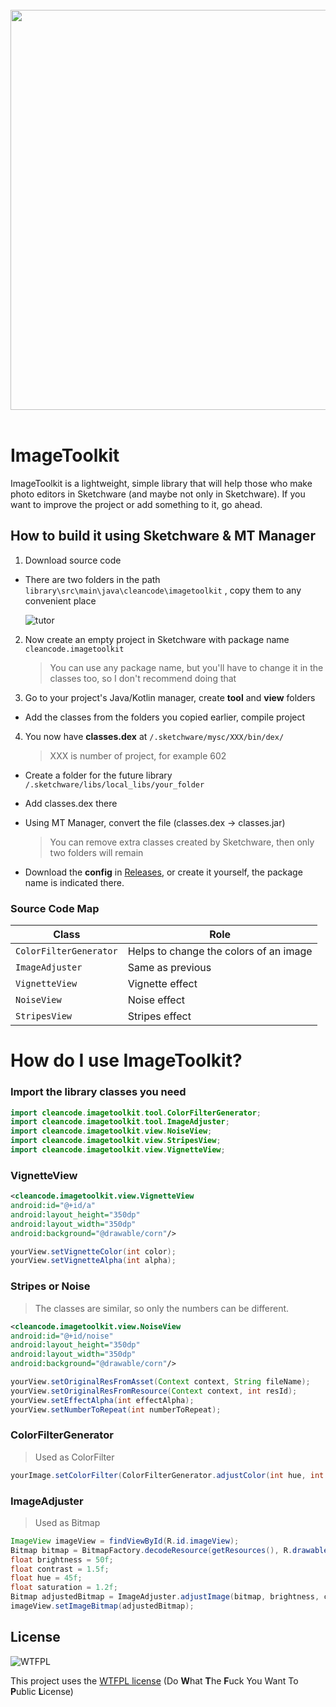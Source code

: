 <br>
<div align="center">
  <a href="https://github.com/vxhjsd/ImageToolkit">
    <img src="https://github.com/vxhjsd/ImageToolkit/assets/135047865/48c1a8d9-78b4-41ca-ae62-d349a51a0b4b" width="640"/>
  </a>
  </div>
<br>

# ImageToolkit 

ImageToolkit is a lightweight, simple library that will help those who make photo editors in Sketchware (and maybe not only in Sketchware). If you want to improve the project or add something to it, go ahead.

## How to build it using Sketchware & MT Manager

1. Download source code
- There are two folders in the path `library\src\main\java\cleancode\imagetoolkit` , copy them to any convenient place

   ![tutor](https://github.com/vxhjsd/ImageToolkit/assets/135047865/1c9923db-1e50-4a57-addb-d69b6b171f3a)


2. Now create an empty project in Sketchware with package name `cleancode.imagetoolkit`
   > You can use any package name, but you'll have to change it in the classes too, so I don't recommend doing that
   
3. Go to your project's Java/Kotlin manager, create **tool** and **view** folders
- Add the classes from the folders you copied earlier, compile project

4. You now have **classes.dex** at `/.sketchware/mysc/XXX/bin/dex/`

   > XXX is number of project, for example 602
  
- Create a folder for the future library `/.sketchware/libs/local_libs/your_folder`
- Add classes.dex there
- Using MT Manager, convert the file (classes.dex -> classes.jar)

  > You can remove extra classes created by Sketchware, then only two folders will remain
  
- Download the **config** in [Releases](https://github.com/vxhjsd/ImageToolkit/releases), or create it yourself, the package name is indicated there.

### Source Code Map

| Class                       | Role                                   |
| ----------------------------|----------------------------------------|
| `ColorFilterGenerator`      | Helps to change the colors of an image |
| `ImageAdjuster`             | Same as previous                       |
| `VignetteView`              | Vignette effect                        |
| `NoiseView`                 | Noise effect                           |
| `StripesView`               | Stripes effect                         |

# How do I use ImageToolkit?

### Import the library classes you need

```java
import cleancode.imagetoolkit.tool.ColorFilterGenerator;
import cleancode.imagetoolkit.tool.ImageAdjuster;
import cleancode.imagetoolkit.view.NoiseView;
import cleancode.imagetoolkit.view.StripesView;
import cleancode.imagetoolkit.view.VignetteView;
```

### VignetteView

```xml
<cleancode.imagetoolkit.view.VignetteView
android:id="@+id/a"
android:layout_height="350dp"
android:layout_width="350dp"
android:background="@drawable/corn"/>
```

```java
yourView.setVignetteColor(int color);
yourView.setVignetteAlpha(int alpha);
```

### Stripes or Noise

> The classes are similar, so only the numbers can be different.

```xml
<cleancode.imagetoolkit.view.NoiseView
android:id="@+id/noise"
android:layout_height="350dp"
android:layout_width="350dp"
android:background="@drawable/corn"/>
```

```java
yourView.setOriginalResFromAsset(Context context, String fileName);
yourView.setOriginalResFromResource(Context context, int resId);
yourView.setEffectAlpha(int effectAlpha);
yourView.setNumberToRepeat(int numberToRepeat);
```

### ColorFilterGenerator

> Used as ColorFilter

```java
yourImage.setColorFilter(ColorFilterGenerator.adjustColor(int hue, int contrast, int brightness, int saturation));
```

### ImageAdjuster

> Used as Bitmap

```java
ImageView imageView = findViewById(R.id.imageView);
Bitmap bitmap = BitmapFactory.decodeResource(getResources(), R.drawable.image);
float brightness = 50f;
float contrast = 1.5f;
float hue = 45f;
float saturation = 1.2f;
Bitmap adjustedBitmap = ImageAdjuster.adjustImage(bitmap, brightness, contrast, hue, saturation);
imageView.setImageBitmap(adjustedBitmap);
```

## License

![WTFPL](https://github.com/vxhjsd/ImageToolkit/assets/135047865/c6f1fac7-5d80-4ecb-95e9-3b6761a6f001)

This project uses the [WTFPL license](http://www.wtfpl.net/)
(Do **W**hat **T**he **F**uck You Want To **P**ublic **L**icense)

